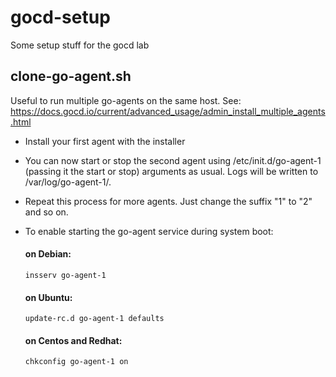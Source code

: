 # gocd-setup
Some setup stuff for the gocd lab

## clone-go-agent.sh
Useful to run multiple go-agents on the same host.
See: https://docs.gocd.io/current/advanced_usage/admin_install_multiple_agents.html

* Install your first agent with the installer
* You can now start or stop the second agent using /etc/init.d/go-agent-1 (passing it the start or stop) arguments as usual. Logs will be written to /var/log/go-agent-1/.
* Repeat this process for more agents. Just change the suffix "1" to "2" and so on.
* To enable starting the go-agent service during system boot:

    #### on Debian:
    ```insserv go-agent-1```

    #### on Ubuntu:
    ```update-rc.d go-agent-1 defaults```

    #### on Centos and Redhat:
    ```chkconfig go-agent-1 on```
